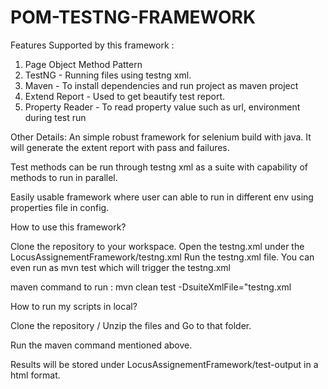 # POM-TESTNG-FRAMEWORK

Features Supported by this framework :
  1. Page Object Method Pattern
  2. TestNG - Running files using testng xml.
  3. Maven - To install dependencies and run project as maven project
  4. Extend Report - Used to get beautify test report.
  5. Property Reader - To read property value such as url, environment during test run
  
  
Other Details: An simple robust framework for selenium build with java. It will generate the extent report with pass and failures.

Test methods can be run through testng xml as a suite with capability of methods to run in parallel.

Easily usable framework where user can able to run in different env using properties file in config.

How to use this framework?

Clone the repository to your workspace.
Open the testng.xml under the LocusAssignementFramework/testng.xml
Run the testng.xml file. You can even run as mvn test which will trigger the testng.xml

maven command to run : mvn clean test -DsuiteXmlFile="testng.xml


How to run my scripts in local?

Clone the repository / Unzip the files and Go to that folder.

Run the maven command mentioned above.

Results will be stored under LocusAssignementFramework/test-output in a html format.
  
